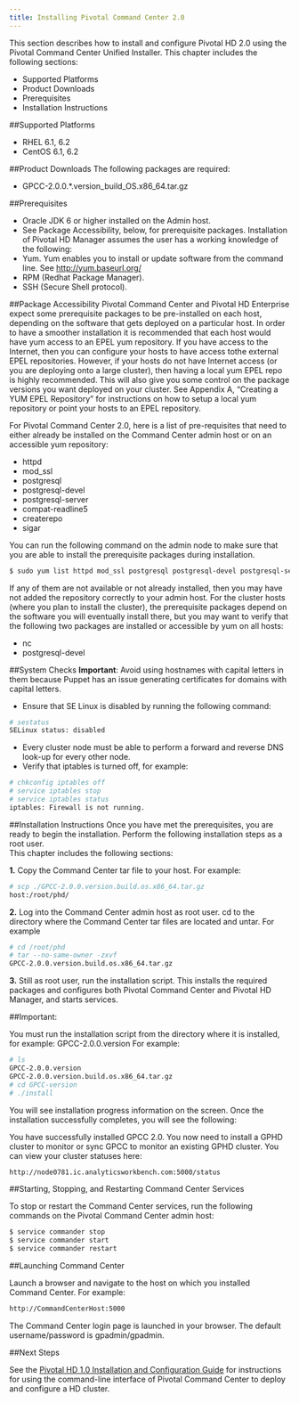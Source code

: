 ```yaml
---
title: Installing Pivotal Command Center 2.0
---
```


This section describes how to install and configure Pivotal HD 2.0 using the Pivotal
Command Center Unified Installer.
This chapter includes the following sections:
* Supported Platforms
* Product Downloads
* Prerequisites
* Installation Instructions

##Supported Platforms
* RHEL 6.1, 6.2
* CentOS 6.1, 6.2

##Product Downloads
The following packages are required:
* GPCC-2.0.0.*.version_build_OS.x86_64.tar.gz

##Prerequisites
* Oracle JDK 6 or higher installed on the Admin host.
* See Package Accessibility, below, for prerequisite packages.
Installation of Pivotal HD Manager assumes the user has a working knowledge of the following:
* Yum. Yum enables you to install or update software from the command line. See http://yum.baseurl.org/
* RPM (Redhat Package Manager).
* SSH (Secure Shell protocol).

##Package Accessibility
Pivotal Command Center and Pivotal HD Enterprise expect some prerequisite packages to be pre-installed on each host, depending on the software that gets deployed on a particular host. In order to have a smoother installation it is recommended that each host would have yum access to an EPEL yum repository. If you have access to the Internet, then you can configure your hosts to have access tothe external EPEL repositories. However, if your hosts do not have Internet access (or you are deploying onto a large cluster), then having a local yum EPEL repo is highly recommended. This will also give you some control on the package versions you want deployed on your cluster. See Appendix A, “Creating a YUM EPEL Repository” for instructions on how to setup a local yum repository or point your hosts to an EPEL repository.

For Pivotal Command Center 2.0, here is a list of pre-requisites that need to either already be installed on the Command Center admin host or on an accessible yum repository:
* httpd
* mod_ssl
* postgresql
* postgresql-devel
* postgresql-server
* compat-readline5
* createrepo
* sigar

You can run the following command on the admin node to make sure that you are able to install the prerequisite packages during installation.

```bash
$ sudo yum list httpd mod_ssl postgresql postgresql-devel postgresql-server compat-readline5 createrepo sigar 
``` 

If any of them are not available or not already installed, then you may have not added the repository correctly to your admin host.
For the cluster hosts (where you plan to install the cluster), the prerequisite packages depend on the software you will eventually install there, but you may want to verify that the following two packages are installed or accessible by yum on all hosts:

* nc
* postgresql-devel

##System Checks
**Important**: Avoid using hostnames with capital letters in them because Puppet has an issue generating certificates for domains with capital letters.

* Ensure that SE Linux is disabled by running the following command: 

```bash
# sestatus
SELinux status: disabled
```

* Every cluster node must be able to perform a forward and reverse DNS look-up for every other node.
* Verify that iptables is turned off, for example: 

```bash
# chkconfig iptables off
# service iptables stop
# service iptables status 
iptables: Firewall is not running.
```

##Installation Instructions
Once you have met the prerequisites, you are ready to begin the installation. Perform the following installation steps as a root user.  
This chapter includes the following sections:

**1.**	Copy the Command Center tar file to your host. For example:

```bash
# scp ./GPCC-2.0.0.version.build.os.x86_64.tar.gz
host:/root/phd/
```

**2.**	Log into the Command Center admin host as root user. cd to the directory where
	the Command Center tar files are located and untar. For example

```bash
# cd /root/phd
# tar --no-same-owner -zxvf
GPCC-2.0.0.version.build.os.x86_64.tar.gz
```
**3.**	Still as root user, run the installation script. This installs the required packages and
	configures both Pivotal Command Center and Pivotal HD Manager, and starts services.

##Important: 

You must run the installation script from the directory where it is
installed, for example: GPCC-2.0.0.version
For example:

```bash
# ls
GPCC-2.0.0.version
GPCC-2.0.0.version.build.os.x86_64.tar.gz
# cd GPCC-version
# ./install
```
You will see installation progress information on the screen. Once the installation
successfully completes, you will see the following:

You have successfully installed GPCC 2.0.
You now need to install a GPHD cluster to monitor or sync
GPCC to monitor an existing GPHD cluster. You can view your
cluster statuses here:

```bash
http://node0781.ic.analyticsworkbench.com:5000/status
```

##Starting, Stopping, and Restarting Command Center Services

To stop or restart the Command Center services, run the following commands on the
Pivotal Command Center admin host:

```bash
$ service commander stop
$ service commander start
$ service commander restart
```

##Launching Command Center

Launch a browser and navigate to the host on which you installed Command Center.
For example:

```xml
http://CommandCenterHost:5000
```

The Command Center login page is launched in your browser. The default
username/password is gpadmin/gpadmin.

##Next Steps

See the [Pivotal HD 1.0 Installation and Configuration Guide](../pivotal-hd.html) for instructions for using
the command-line interface of Pivotal Command Center to deploy and configure a HD
cluster.


